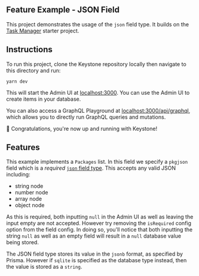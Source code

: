 ## Feature Example - JSON Field

This project demonstrates the usage of the `json` field type.
It builds on the [Task Manager](../task-manager) starter project.

## Instructions

To run this project, clone the Keystone repository locally then navigate to this directory and run:

```shell
yarn dev
```

This will start the Admin UI at [localhost:3000](http://localhost:3000).
You can use the Admin UI to create items in your database.

You can also access a GraphQL Playground at [localhost:3000/api/graphql](http://localhost:3000/api/graphql), which allows you to directly run GraphQL queries and mutations.

🚀 Congratulations, you're now up and running with Keystone!

## Features

This example implements a `Packages` list. In this field we specify a `pkgjson` field which is a _required_ [`json` field type](https://keystonejs.com/docs/apis/fields#json).
This accepts any valid JSON including:

- string node
- number node
- array node
- object node

As this is required, both inputting `null` in the Admin UI as well as leaving the input empty are not accepted. However try removing the `isRequired` config option from the field config. In doing so, you'll notice that both inputting the string `null` as well as an empty field will result in a `null` database value being stored.

The JSON field type stores its value in the `jsonb` format, as specified by Prisma. However if `sqlite` is specified as the database type instead, then the value is stored as a `string`.
